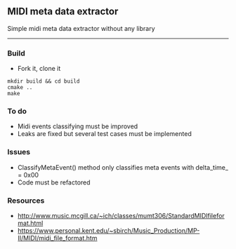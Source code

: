 ## MIDI meta data extractor

Simple midi meta data extractor without any library
***

### Build
* Fork it, clone it
```
mkdir build && cd build
cmake ..
make
```
### To do
* Midi events classifying must be improved
* Leaks are fixed but several test cases must be implemented

### Issues
* ClassifyMetaEvent() method only classifies meta events with delta_time_ = 0x00
* Code must be refactored

### Resources
* http://www.music.mcgill.ca/~ich/classes/mumt306/StandardMIDIfileformat.html
* https://www.personal.kent.edu/~sbirch/Music_Production/MP-II/MIDI/midi_file_format.htm

 
